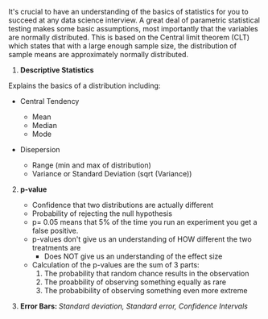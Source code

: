 It's crucial to have an understanding of the basics of statistics for you to succeed at any data science interview. A great deal of parametric statistical testing makes some basic assumptions, most importantly that the variables are normally distributed. This is based on the Central limit theorem (CLT) which states that with a large enough sample size, the distribution of sample means are approximately normally distributed. 

1. <b> Descriptive Statistics </b>
 
Explains the basics of a distribution including: 
* Central Tendency 
  - Mean 
  - Median 
  - Mode 

* Disepersion 
  - Range (min and max of distribution) 
  - Variance or Standard Deviation (sqrt (Variance))

2. <b> p-value </b>
	- Confidence that two distributions are actually different 
	- Probability of rejecting the null hypothesis 
	- p= 0.05 means that 5% of the time you run an experiment you get a false positive. 
	- p-values don't give us an understanding of HOW different the two treatments are 
	  - Does NOT give us an understanding of the effect size 
	- Calculation of the p-values are the sum of 3 parts: 
		1. The probability that random chance results in the observation 
		2. The proabbility of observing something equally as rare 
		3. The probabibility of observing something even more extreme 

3. <b> Error Bars: </b>  <i> Standard deviation, Standard error, Confidence Intervals </i> 
